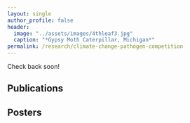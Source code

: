```yaml
---
layout: single
author_profile: false
header:
  image: "../assets/images/4thleaf3.jpg"
  caption: "*Gypsy Moth Caterpillar, Michigan*"
permalink: /research/climate-change-pathogen-competition
---
```


Check back soon!

## Publications


## Posters